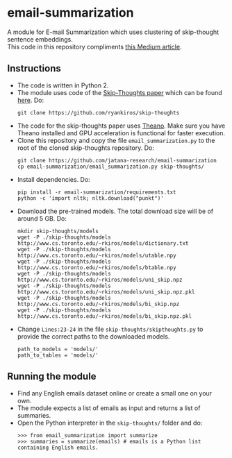 # email-summarization
A module for E-mail Summarization which uses clustering of skip-thought sentence embeddings.<br>
This code in this repository compliments [this Medium article](https://medium.com/jatana/unsupervised-text-summarization-using-sentence-embeddings-adb15ce83db1).
## Instructions
- The code is written in Python 2. 
- The module uses code of the [Skip-Thoughts paper](http://arxiv.org/abs/1506.06726) which can be found [here](https://github.com/ryankiros/skip-thoughts). Do:
  ```
  git clone https://github.com/ryankiros/skip-thoughts
  ```
- The code for the skip-thoughts paper uses [Theano](http://deeplearning.net/software/theano/install.html). Make sure you have Theano installed and GPU acceleration is functional for faster execution. 
- Clone this repository and copy the file `email_summarization.py` to the root of the cloned skip-thoughts repository. Do:
  ```
  git clone https://github.com/jatana-research/email-summarization
  cp email-summarization/email_summarization.py skip-thoughts/
  ```
- Install dependencies. Do:
  ```
  pip install -r email-summarization/requirements.txt
  python -c 'import nltk; nltk.download("punkt")'
  ```
- Download the pre-trained models. The total download size will be of around 5 GB. Do:
  ```
  mkdir skip-thoughts/models
  wget -P ./skip-thoughts/models http://www.cs.toronto.edu/~rkiros/models/dictionary.txt
  wget -P ./skip-thoughts/models http://www.cs.toronto.edu/~rkiros/models/utable.npy
  wget -P ./skip-thoughts/models http://www.cs.toronto.edu/~rkiros/models/btable.npy
  wget -P ./skip-thoughts/models http://www.cs.toronto.edu/~rkiros/models/uni_skip.npz
  wget -P ./skip-thoughts/models http://www.cs.toronto.edu/~rkiros/models/uni_skip.npz.pkl
  wget -P ./skip-thoughts/models http://www.cs.toronto.edu/~rkiros/models/bi_skip.npz
  wget -P ./skip-thoughts/models http://www.cs.toronto.edu/~rkiros/models/bi_skip.npz.pkl
  ```
- Change `Lines:23-24` in the file `skip-thoughts/skipthoughts.py` to provide the correct paths to the downloaded models.
  ```
  path_to_models = 'models/'
  path_to_tables = 'models/'
  ```
  
## Running the module
- Find any English emails dataset online or create a small one on your own.
- The module expects a list of emails as input and returns a list of summaries.
- Open the Python interpreter in the `skip-thoughts/` folder and do:
  ```
  >>> from email_summarization import summarize
  >>> summaries = summarize(emails) # emails is a Python list containing English emails.
  ```
